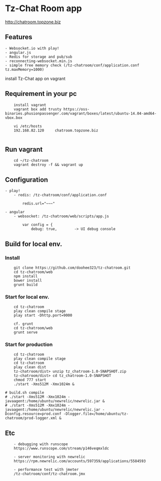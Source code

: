# Tz-Chat Room app

http://chatroom.topzone.biz

## Features
	- Websocket.io with play!
	- angular.js
	- Redis for storage and pub/sub
	- reconnecting-websocket.min.js
	- simple free memory check (/tz-chatroom/conf/application.conf tz.maxMemory=1000)

install Tz-Chat app on vagrant

## Requirement in your pc
```	
	install vagrant
	vagrant box add trusty https://oss-binaries.phusionpassenger.com/vagrant/boxes/latest/ubuntu-14.04-amd64-vbox.box
	
	vi /etc/hosts
	192.168.82.120     chatroom.topzone.biz
	
```

## Run vagrant
```
	cd ~/tz-chatroom
	vagrant destroy -f && vagrant up
```

## Configuration
	- play!
		- redis: /tz-chatroom/conf/application.conf
		 
			redis.url="~~~"
		
	- angular
		- websocket: /tz-chatroom/web/scripts/app.js
		 
			var config = {
				debug: true,		-> UI debug console

## Build for local env.
### Install
```
	git clone https://github.com/doohee323/tz-chatroom.git
	cd tz-chatroom/web
	npm install
	bower install
	grunt build
```
### Start for local env.
```
	cd tz-chatroom
	play clean compile stage
	play start -Dhttp.port=9000
	
	cf. grunt
	cd tz-chatroom/web
	grunt serve
```

### Start for production 
```
	cd tz-chatroom
	play clean compile stage
	cd tz-chatroom
	play clean dist
	tz-chatroom/dist> unzip tz_chatroom-1.0-SNAPSHOT.zip
	tz-chatroom/dist> cd tz_chatroom-1.0-SNAPSHOT
	chmod 777 start
	./start -Xms512M -Xmx1024m &
	
# build.sh compile
# ./start -Xms512M -Xmx1024m -javaagent:/home/ubuntu/newrelic/newrelic.jar &
# ./start -Xms512M -Xmx1024m -javaagent:/home/ubuntu/newrelic/newrelic.jar -Dconfig.resource=prod.conf -Dlogger.file=/home/ubuntu/tz-chatroom/prod-logger.xml & 
```

## Etc
```
	- debugging with runscope
	https://www.runscope.com/stream/p146veqmxldc

	- server monitoring with newrelic
	https://rpm.newrelic.com/accounts/597359/applications/5584593
	
	- performance test with jmeter
	/tz-chatroom/conf/tz-chatroom.jmx
```

	
	
	

